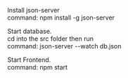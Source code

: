 Install json-server  
command: npm install -g json-server

Start database.  
cd into the src folder then run    
command: json-server --watch db.json

Start Frontend.  
command: npm start
